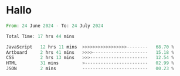 # Hallo
<!--START_SECTION:waka-->

```rust
From: 24 June 2024 - To: 24 July 2024

Total Time: 17 hrs 44 mins

JavaScript   12 hrs 11 mins  >>>>>>>>>>>>>>>>>--------   68.70 %
Artboard     2 hrs 41 mins   >>>>---------------------   15.18 %
CSS          2 hrs 13 mins   >>>----------------------   12.54 %
HTML         31 mins         >------------------------   02.99 %
JSON         2 mins          -------------------------   00.23 %
```

<!--END_SECTION:waka-->
